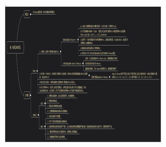 .<img src="https://raw.githubusercontent.com/lqlqtctc/cv-assignment/master/week2/image/K-means(xmind).png" width="960" height="440" />
